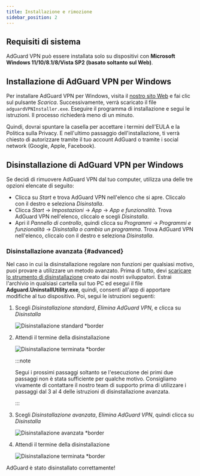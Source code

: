```yaml
---
title: Installazione e rimozione
sidebar_position: 2
---
```


## Requisiti di sistema

AdGuard VPN può essere installata solo su dispositivi con **Microsoft Windows 11/10/8.1/8/Vista SP2 (basato soltanto sul Web)**.

## Installazione di AdGuard VPN per Windows

Per installare AdGuard VPN per Windows, visita il [nostro sito Web](https://adguard-vpn.com/welcome.html) e fai clic sul pulsante *Scarica*. Successivamente, verrà scaricato il file `adguardVPNInstaller.exe`. Eseguire il programma di installazione e segui le istruzioni. Il processo richiederà meno di un minuto.

Quindi, dovrai spuntare la casella per accettare i termini dell'EULA e la Politica sulla Privacy. E nell'ultimo passaggio dell'installazione, ti verrà chiesto di autorizzare tramite il tuo account AdGuard o tramite i social network (Google, Apple, Facebook).

## Disinstallazione di AdGuard VPN per Windows

Se decidi di rimuovere AdGuard VPN dal tuo computer, utilizza una delle tre opzioni elencate di seguito:

- Clicca su *Start* e trova AdGuard VPN nell'elenco che si apre. Cliccalo con il destro e seleziona *Disinstalla*.
- Clicca *Start* → *Impostazioni* → *App* → *App e funzionalità*. Trova AdGuard VPN nell'elenco, cliccalo e scegli *Disinstalla*.
- Apri il *Pannello di controllo*, quindi clicca su *Programmi* → *Programmi e funzionalità* → *Disinstalla o cambia un programma*. Trova AdGuard VPN nell'elenco, cliccalo con il destro e seleziona *Disinstalla*.

### Disinstallazione avanzata {#advanced}

Nel caso in cui la disinstallazione regolare non funzioni per qualsiasi motivo, puoi provare a utilizzare un metodo avanzato. Prima di tutto, devi [scaricare lo strumento di disinstallazione](https://cdn.adtidy.org/distr/windows/Uninstall_Utility.zip) creato dai nostri sviluppatori. Estrai l'archivio in qualsiasi cartella sul tuo PC ed esegui il file **Adguard.UninstallUtility.exe**, quindi, consenti all'app di apportare modifiche al tuo dispositivo. Poi, segui le istruzioni seguenti:

1. Scegli *Disinstallazione standard*, *Elimina AdGuard VPN*, e clicca su *Disinstalla*

    ![Disinstallazione standard *border](https://cdn.adguardvpn.com/content/kb/vpn/windows/standard_uninstall.png)

1. Attendi il termine della disinstallazione

    ![Disinstallazione terminata *border](https://cdn.adguardvpn.com/content/kb/vpn/windows/standard_uninstall_2.png)

    :::note

    Segui i prossimi passaggi soltanto se l'esecuzione dei primi due passaggi non è stata sufficiente per qualche motivo. Consigliamo vivamente di contattare il nostro team di supporto prima di utilizzare i passaggi dal 3 al 4 delle istruzioni di disinstallazione avanzata.

    :::

1. Scegli *Disinstallazione avanzata*, *Elimina AdGuard VPN*, quindi clicca su *Disinstalla*

    ![Disinstallazione avanzata *border](https://cdn.adguardvpn.com/content/kb/vpn/windows/advanced_uninstall.png)

1. Attendi il termine della disinstallazione

    ![Disinstallazione terminata *border](https://cdn.adguardvpn.com/content/kb/vpn/windows/advanced_uninstall_2.png)

AdGuard è stato disinstallato correttamente!
